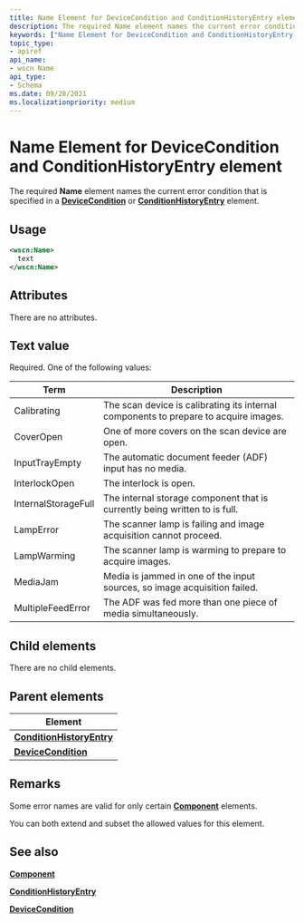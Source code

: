 ```yaml
---
title: Name Element for DeviceCondition and ConditionHistoryEntry element
description: The required Name element names the current error condition that is specified in a DeviceCondition or ConditionHistoryEntry element.
keywords: ["Name Element for DeviceCondition and ConditionHistoryEntry element Imaging Devices"]
topic_type:
- apiref
api_name:
- wscn Name
api_type:
- Schema
ms.date: 09/28/2021
ms.localizationpriority: medium
---
```


# Name Element for DeviceCondition and ConditionHistoryEntry element

The required **Name** element names the current error condition that is specified in a [**DeviceCondition**](devicecondition.md) or [**ConditionHistoryEntry**](conditionhistoryentry.md) element.

## Usage

```xml
<wscn:Name>
  text
</wscn:Name>
```

## Attributes

There are no attributes.

## Text value

Required. One of the following values:

| Term | Description |
|--|--|
| Calibrating | The scan device is calibrating its internal components to prepare to acquire images. |
| CoverOpen | One of more covers on the scan device are open. |
| InputTrayEmpty | The automatic document feeder (ADF) input has no media. |
| InterlockOpen | The interlock is open. |
| InternalStorageFull | The internal storage component that is currently being written to is full. |
| LampError | The scanner lamp is failing and image acquisition cannot proceed. |
| LampWarming | The scanner lamp is warming to prepare to acquire images. |
| MediaJam | Media is jammed in one of the input sources, so image acquisition failed. |
| MultipleFeedError | The ADF was fed more than one piece of media simultaneously. |

## Child elements

There are no child elements.

## Parent elements

| Element |
|--|
| [**ConditionHistoryEntry**](conditionhistoryentry.md) |
| [**DeviceCondition**](devicecondition.md) |

## Remarks

Some error names are valid for only certain [**Component**](component.md) elements.

You can both extend and subset the allowed values for this element.

## See also

[**Component**](component.md)

[**ConditionHistoryEntry**](conditionhistoryentry.md)

[**DeviceCondition**](devicecondition.md)
